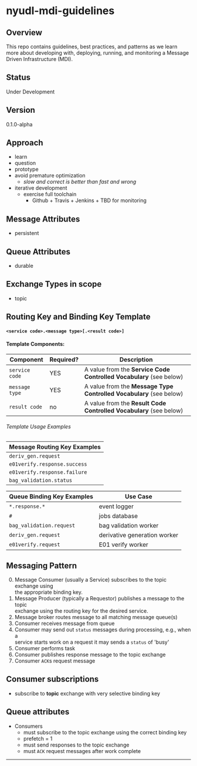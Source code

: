 # nyudl-mdi-guidelines


## Overview
This repo contains guidelines, best practices, and patterns as we
learn more about developing with, deploying, running, and monitoring a
Message Driven Infrastructure (MDI).

## Status
Under Development

## Version
0.1.0-alpha

## Approach
* learn
* question
* prototype
* avoid premature optimization
  * *slow and correct is better than fast and wrong*
* iterative development
  * exercise full toolchain
    * Github + Travis + Jenkins + TBD for monitoring

## Message Attributes
* persistent

## Queue Attributes
* durable

## Exchange Types in scope
* topic

## Routing Key and Binding Key Template
#### `<service code>.<message type>[.<result code>]`

#### Template Components:
| Component | Required? | Description |
|-----------|-----------|-------------|
| `service code` | YES | A value from the **Service Code Controlled Vocabulary** (see below) |
| `message type` | YES | A value from the **Message Type Controlled Vocabulary** (see below) |
| `result code` | no | A value from the **Result Code Controlled Vocabulary** (see below) |


###### Template Usage Examples
| Message Routing Key Examples  |
|-------------------------------|
|`deriv_gen.request`            |
|`e01verify.response.success`   |
|`e01verify.response.failure`   |
|`bag_validation.status`        |  


| Queue Binding Key Examples | Use Case              |
|---------------------------|-----------------------|
| `*.response.*`            | event logger          |
| `#`                       | jobs database         |
| `bag_validation.request`  | bag validation worker |
| `deriv_gen.request`       | derivative generation worker |
| `e01verify.request`       | E01 verify worker  |



## Messaging Pattern
0. Message Consumer (usually a Service) subscribes to the topic exchange using   
   the appropriate binding key.  
0. Message Producer (typically a Requestor) publishes a message to the topic  
   exchange using the routing key for the desired service.
0. Message broker routes message to all matching message queue(s)
0. Consumer receives message from queue
0. Consumer may send out `status` messages during processing, e.g., when a   
   service starts work on a request it may sends a `status` of 'busy'
0. Consumer performs task
0. Consumer publishes response message to the topic exchange
0. Consumer `ACK`s request message

## Consumer subscriptions
* subscribe to **topic** exchange with very selective binding key

## Queue attributes
* Consumers
  * must subscribe to the topic exchange using the correct binding key
  * prefetch = 1
  * must send responses to the topic exchange
  * must `ACK` request messages after work complete

----
